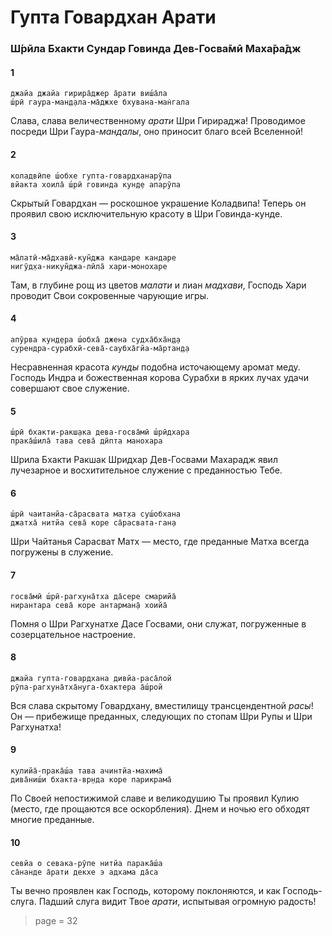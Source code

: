 # Гупта Говардхан Арати

### Ш́рӣла Бхакти Сундар Говинда Дев-Госва̄мӣ Маха̄ра̄дж

#### 1

    джайа джайа гирира̄джер а̄рати виш́а̄ла
    ш́рӣ гаура-ман̣д̣ала-ма̄джхе бхувана-ман̇гала

Слава, слава величественному *арати* Шри Гирираджа! Проводимое посреди Шри Гаура-*мандалы*, оно приносит благо всей Вселенной!

#### 2

    коладвӣпе ш́обхе гупта-говардханарӯпа
    вйакта хоила̄ ш́рӣ говинда кун̣д̣е апарӯпа

Скрытый Говардхан — роскошное украшение Коладвипа! Теперь он проявил свою исключительную красоту в Шри Говинда-кунде.

#### 3

    ма̄латӣ-ма̄дхавӣ-кун̃джа кандаре кандаре
    нигӯд̣ха-никун̃джа-лӣла̄ хари-монохаре

Там, в глубине рощ из цветов *малати* и лиан *мадхави*, Господь Хари проводит Свои сокровенные чарующие игры.

#### 4

    апӯрва кун̣д̣ера ш́обха̄ джена судха̄бха̄н̣д̣а
    сурендра-сурабхӣ-сева̄-саубха̄гйа-ма̄ртан̣д̣а

Несравненная красота *кунды* подобна источающему аромат меду. Господь Индра и божественная корова Сурабхи в ярких лучах удачи совершают свое служение.

#### 5

    ш́рӣ бхакти-ракш̣ака дева-госва̄мӣ ш́рӣдхара
    прака̄ш́ила̄ тава сева̄ дӣпта манохара

Шрила Бхакти Ракшак Шридхар Дев-Госвами Махарадж явил лучезарное и восхитительное служение с преданностью Тебе.

#### 6

    ш́рӣ чаитанйа-са̄расвата мат̣ха суш́обхана
    джатха̄ нитйа сева̄ коре са̄расвата-ган̣а

Шри Чайтанья Сарасват Матх — место, где преданные Матха всегда погружены в служение.

#### 7

    госва̄мӣ ш́рӣ-рагхуна̄тха да̄сере смарийа̄
    нирантара сева̄ коре антарман̣а̄ хоийа̄

Помня о Шри Рагхунатхе Дасе Госвами, они служат, погруженные в созерцательное настроение.

#### 8

    джайа гупта-говардхана дивйа-раса̄лой
    рӯпа-рагхуна̄тха̄нуга-бхактера а̄ш́рой

Вся слава скрытому Говардхану, вместилищу трансцендентной *расы*! Он — прибежище преданных, следующих по стопам Шри Рупы и Шри Рагхунатха!

#### 9

    кулийа̄-прака̄ш́а тава ачинтйа-махима̄
    дива̄ниш́и бхакта-вр̣нда коре парикрама̄

По Своей непостижимой славе и великодушию Ты проявил Кулию (место, где прощаются все оскорбления). Днем и ночью его обходят многие преданные.

#### 10

    севйа о севака-рӯпе нитйа парака̄ш́а
    са̄нанде а̄рати декхе э адхама да̄са

Ты вечно проявлен как Господь, которому поклоняются, и как Господь-слуга. Падший слуга видит Твое *арати*, испытывая огромную радость!


> page = 32